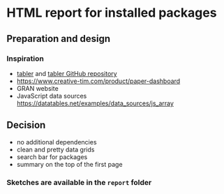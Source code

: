 # HTML report for installed packages

## Preparation and design

### Inspiration

* [tabler](https://preview.tabler.io/) and [tabler GitHub repository](https://github.com/tabler/tabler)
* https://www.creative-tim.com/product/paper-dashboard
* GRAN website
* JavaScript data sources https://datatables.net/examples/data_sources/js_array

## Decision

* no additional dependencies
* clean and pretty data grids
* search bar for packages
* summary on the top of the first page

### Sketches are available in the `report` folder
